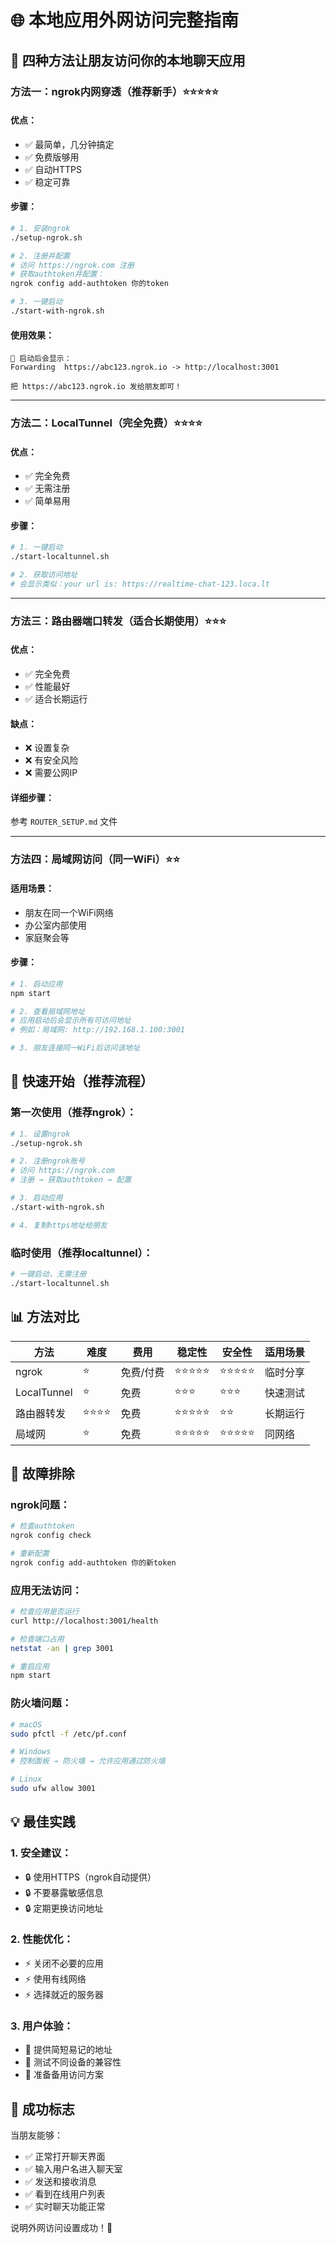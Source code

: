 # 🌐 本地应用外网访问完整指南

## 🎯 四种方法让朋友访问你的本地聊天应用

### 方法一：ngrok内网穿透（推荐新手）⭐⭐⭐⭐⭐

#### 优点：
- ✅ 最简单，几分钟搞定
- ✅ 免费版够用
- ✅ 自动HTTPS
- ✅ 稳定可靠

#### 步骤：
```bash
# 1. 安装ngrok
./setup-ngrok.sh

# 2. 注册并配置
# 访问 https://ngrok.com 注册
# 获取authtoken并配置：
ngrok config add-authtoken 你的token

# 3. 一键启动
./start-with-ngrok.sh
```

#### 使用效果：
```
🚀 启动后会显示：
Forwarding  https://abc123.ngrok.io -> http://localhost:3001

把 https://abc123.ngrok.io 发给朋友即可！
```

---

### 方法二：LocalTunnel（完全免费）⭐⭐⭐⭐

#### 优点：
- ✅ 完全免费
- ✅ 无需注册
- ✅ 简单易用

#### 步骤：
```bash
# 1. 一键启动
./start-localtunnel.sh

# 2. 获取访问地址
# 会显示类似：your url is: https://realtime-chat-123.loca.lt
```

---

### 方法三：路由器端口转发（适合长期使用）⭐⭐⭐

#### 优点：
- ✅ 完全免费
- ✅ 性能最好
- ✅ 适合长期运行

#### 缺点：
- ❌ 设置复杂
- ❌ 有安全风险
- ❌ 需要公网IP

#### 详细步骤：
参考 `ROUTER_SETUP.md` 文件

---

### 方法四：局域网访问（同一WiFi）⭐⭐

#### 适用场景：
- 朋友在同一个WiFi网络
- 办公室内部使用
- 家庭聚会等

#### 步骤：
```bash
# 1. 启动应用
npm start

# 2. 查看局域网地址
# 应用启动后会显示所有可访问地址
# 例如：局域网: http://192.168.1.100:3001

# 3. 朋友连接同一WiFi后访问该地址
```

## 🚀 快速开始（推荐流程）

### 第一次使用（推荐ngrok）：

```bash
# 1. 设置ngrok
./setup-ngrok.sh

# 2. 注册ngrok账号
# 访问 https://ngrok.com
# 注册 → 获取authtoken → 配置

# 3. 启动应用
./start-with-ngrok.sh

# 4. 复制https地址给朋友
```

### 临时使用（推荐localtunnel）：

```bash
# 一键启动，无需注册
./start-localtunnel.sh
```

## 📊 方法对比

| 方法 | 难度 | 费用 | 稳定性 | 安全性 | 适用场景 |
|------|------|------|--------|--------|----------|
| ngrok | ⭐ | 免费/付费 | ⭐⭐⭐⭐⭐ | ⭐⭐⭐⭐⭐ | 临时分享 |
| LocalTunnel | ⭐ | 免费 | ⭐⭐⭐ | ⭐⭐⭐ | 快速测试 |
| 路由器转发 | ⭐⭐⭐⭐ | 免费 | ⭐⭐⭐⭐⭐ | ⭐⭐ | 长期运行 |
| 局域网 | ⭐ | 免费 | ⭐⭐⭐⭐⭐ | ⭐⭐⭐⭐⭐ | 同网络 |

## 🔧 故障排除

### ngrok问题：
```bash
# 检查authtoken
ngrok config check

# 重新配置
ngrok config add-authtoken 你的新token
```

### 应用无法访问：
```bash
# 检查应用是否运行
curl http://localhost:3001/health

# 检查端口占用
netstat -an | grep 3001

# 重启应用
npm start
```

### 防火墙问题：
```bash
# macOS
sudo pfctl -f /etc/pf.conf

# Windows
# 控制面板 → 防火墙 → 允许应用通过防火墙

# Linux
sudo ufw allow 3001
```

## 💡 最佳实践

### 1. 安全建议：
- 🔒 使用HTTPS（ngrok自动提供）
- 🔒 不要暴露敏感信息
- 🔒 定期更换访问地址

### 2. 性能优化：
- ⚡ 关闭不必要的应用
- ⚡ 使用有线网络
- ⚡ 选择就近的服务器

### 3. 用户体验：
- 📱 提供简短易记的地址
- 📱 测试不同设备的兼容性
- 📱 准备备用访问方案

## 🎉 成功标志

当朋友能够：
- ✅ 正常打开聊天界面
- ✅ 输入用户名进入聊天室
- ✅ 发送和接收消息
- ✅ 看到在线用户列表
- ✅ 实时聊天功能正常

说明外网访问设置成功！🎊

